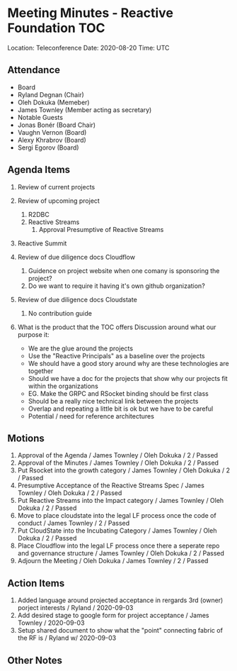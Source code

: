 # Meeting Minutes - Reactive Foundation TOC

Location: Teleconference
Date:     2020-08-20
Time:     UTC

## Attendance
 - Board
  - Ryland Degnan (Chair)
  - Oleh Dokuka (Memeber)
  - James Townley (Member acting as secretary)
 - Notable Guests
  - Jonas Bonér (Board Chair)
  - Vaughn Vernon (Board)
  - Alexy Khrabrov (Board)
  - Sergi Egorov (Board)

## Agenda Items
 1. Review of current projects
 1. Review of upcoming project
 	1. R2DBC 
 	2. Reactive Streams
 		1. Approval Presumptive of Reactive Streams 
 1. Reactive Summit
 1. Review of due diligence docs Cloudflow
 	1. Guidence on project website when one comany is sponsoring the project?
 	1. Do we want to require it having it's own github organization?
 1. Review of due diligence docs Cloudstate
 	1. No contribution guide

 1. What is the product that the TOC offers
 	Discussion around what our purpose it:
 	- We are the glue around the projects
 	- Use the "Reactive Principals" as a baseline over the projects
 	- We should have a good story around why are these technologies are together
 	- Should we have a doc for the projects that show why our projects fit within the organizations
 	- EG. Make the GRPC and RSocket binding should be first class
 	- Should be a really nice technical link between the projects
 	- Overlap and repeating a little bit is ok but we have to be careful
 	- Potential / need for reference architectures

## Motions
 1. Approval of the Agenda / James Townley / Oleh Dokuka /  2 / Passed
 1. Approval of the Minutes / James Townley / Oleh Dokuka /  2 / Passed
 1. Put Rsocket into the growth category / James Townley / Oleh Dokuka / 2 / Passed
 1. Presumptive Acceptance of the Reactive Streams Spec / James Townley / Oleh Dokuka / 2 / Passed
 1. Put Reactive Streams into the Impact category / James Townley / Oleh Dokuka / 2 / Passed
 1. Move to place cloudstate into the legal LF process once the code of conduct / James Townley / 2 / Passed
 1. Put CloudState into the Incubating Category / James Townley / Oleh Dokuka / 2 / Passed
 1. Place Cloudflow into the legal LF process once there a seperate repo and governance structure / James Townley / Oleh Dokuka /  2 / Passed
 1. Adjourn the Meeting / Oleh Dokuka / James Townley / 2 / Passed

## Action Items
 1. Added language around projected acceptance in rergards 3rd (owner) porject interests / Ryland / 2020-09-03
 1. Add desired stage to google form for project acceptance / James Townley / 2020-09-03
 1. Setup shared document to show what the "point" connecting fabric of the RF is / Ryland w/ 2020-09-03

## Other Notes
